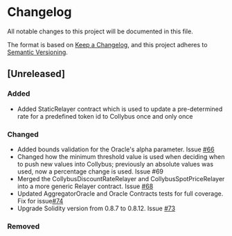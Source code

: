 # Changelog
All notable changes to this project will be documented in this file.

The format is based on [Keep a Changelog](https://keepachangelog.com/en/1.0.0/),
and this project adheres to [Semantic Versioning](https://semver.org/spec/v2.0.0.html).

## [Unreleased]

### Added
- Added StaticRelayer contract which is used to update a pre-determined rate for a predefined token id to Collybus once and only once

### Changed

- Added bounds validation for the Oracle's alpha parameter. Issue [#66](https://github.com/fiatdao/delphi/issues/66)
- Changed how the minimum threshold value is used when deciding when to push new values into Collybus; previously an absolute values was used, now a percentage change is used. Issue #69
- Merged the CollybusDiscountRateRelayer and CollybusSpotPriceRelayer into a more generic Relayer contract. Issue [#68](https://github.com/fiatdao/delphi/issues/68) 
- Updated AggregatorOracle and Oracle Contracts tests for full coverage. Fix for issue[#74](https://github.com/fiatdao/delphi/issues/74)
- Upgrade Solidity version from 0.8.7 to 0.8.12. Issue [#73](https://github.com/fiatdao/delphi/issues/73)

### Removed
